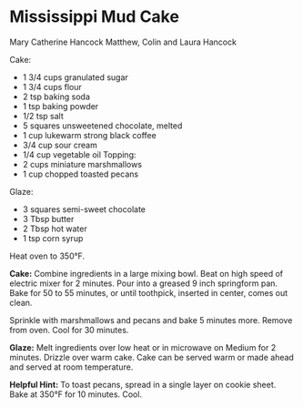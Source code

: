 # Mississippi Mud Cake

Mary Catherine Hancock
Matthew, Colin and Laura Hancock

Cake:

- 1 3/4 cups granulated sugar
- 1 3/4 cups flour
- 2 tsp baking soda
- 1 tsp baking powder
- 1/2 tsp salt
- 5 squares unsweetened chocolate, melted
- 1 cup lukewarm strong black coffee
- 3/4 cup sour cream
- 1/4 cup vegetable oil Topping:
- 2 cups miniature marshmallows
- 1 cup chopped toasted pecans

Glaze:

- 3 squares semi-sweet chocolate
- 3 Tbsp butter
- 2 Tbsp hot water
- 1 tsp corn syrup

Heat oven to 350°F.

**Cake:** Combine ingredients in a large mixing bowl. Beat on high speed of electric mixer for 2 minutes. Pour into a greased 9 inch springform pan. Bake for 50 to 55 minutes, or until toothpick, inserted in center, comes out clean.

Sprinkle with marshmallows and pecans and bake 5 minutes more.  Remove from oven. Cool for 30 minutes.

**Glaze:** Melt ingredients over low heat or in microwave on Medium for 2 minutes. Drizzle over warm cake. Cake can be served warm or made ahead and served at room temperature.

**Helpful Hint:** To toast pecans, spread in a single layer on cookie sheet.  Bake at 350°F for 10 minutes. Cool.